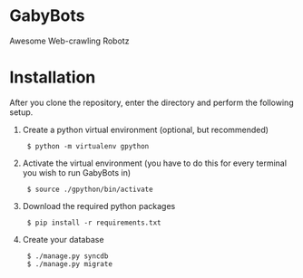 GabyBots
========

Awesome Web-crawling Robotz

Installation
============

After you clone the repository, enter the directory and perform the following setup.

1. Create a python virtual environment (optional, but recommended)

        $ python -m virtualenv gpython

2. Activate the virtual environment (you have to do this for every terminal you wish to run GabyBots in)

        $ source ./gpython/bin/activate

3. Download the required python packages

        $ pip install -r requirements.txt

4. Create your database

        $ ./manage.py syncdb
        $ ./manage.py migrate

